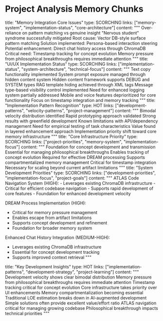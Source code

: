 # Project Analysis Memory Chunks

<chunk>
title: "Memory Integration Core Issues"
type: SCORCHING
links: ["memory-system", "implementation-status", "core-architecture"]
content: """
Over-reliance on pattern matching vs genuine insight
"Nervous student" syndrome successfully mitigated
Root cause: Vector DB-style surface pattern matching
Solution implemented: Persona-based interaction steering
Potential enhancement: Direct chat history access through ChromaDB
Critical need: Timestamp tracking for concept evolution
Memory pressure from philosophical breakthroughs requires immediate attention
"""
</chunk>

<chunk>
title: "UI/UX Implementation Status"
type: SCORCHING
links: ["implementation-status", "system-architecture", "technical-focus"]
content: """
Text copy functionality implemented
System prompt exposure managed through hidden content system
Hidden content framework supports DEBUG and SYSTEM types
RAG template hiding achieved through XML tags
Message type-based visibility control implemented
Need for enhanced logging system partially addressed
Mobile and voice features deprioritized for core functionality
Focus on timestamp integration and memory tracking
"""
</chunk>

<chunk>
title: "Implementation Pattern Recognition"
type: HOT
links: ["development-patterns", "velocity-patterns", "project-management"]
content: """
Bimodal velocity distribution identified
Rapid prototyping approach validated
Strong results with greenfield development
Known limitations with API/dependency management
Need for empirical testing of task characteristics
Value found in layered enhancement approach
Implementation priority shift toward core memory infrastructure
"""
</chunk>

<chunk>
title: "Core Infrastructure Priority"
type: SCORCHING
links: ["project-priorities", "memory-system", "implementation-focus"]
content: """
Foundation for concept development and transmission
Essential for managing philosophical breakthroughs
Enables tracking of concept evolution
Required for effective DREAM processing
Supports compartmentalized memory management
Critical for timestamp integration
Necessary for scaling beyond current artifact limitations
"""
</chunk>

<chunk>
title: "System Development Priorities"
type: SCORCHING
links: ["development-priorities", "implementation-focus", "project-goals"]
content: """
ATLAS Code Navigation System (HIGH):
- Leverages existing ChromaDB infrastructure
- Critical for efficient codebase navigation
- Supports rapid development of core features
- Foundation for enhanced development velocity

DREAM Process Implementation (HIGH):
- Critical for memory pressure management
- Enables escape from artifact limitations
- Supports concept development and refinement
- Foundation for broader memory system

Enhanced Chat History Integration (MEDIUM-HIGH):
- Leverages existing ChromaDB infrastructure
- Essential for concept development tracking
- Supports improved context retrieval
"""
</chunk>

<chunk>
title: "Key Development Insights"
type: HOT
links: ["implementation-patterns", "development-strategy", "project-learning"]
content: """
Development velocity shows clear bimodal distribution
Memory pressure from philosophical breakthroughs requires immediate attention
Timestamp tracking critical for concept evolution
Core infrastructure takes priority over UI enhancements
Memory compartmentalization becoming essential
Traditional LOE estimation breaks down in AI-augmented development
Simple solutions often provide excellent value/effort ratio
ATLAS navigation critical for managing growing codebase
Philosophical breakthrough impacts technical priorities
"""
</chunk>
